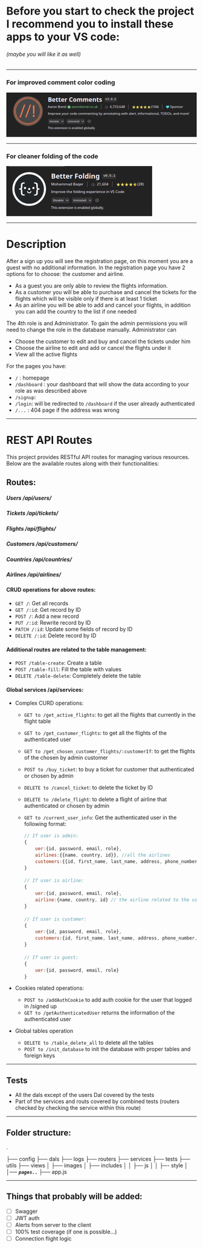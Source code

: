# Before you start to check the project I recommend you to install these apps to your VS code:
###### (maybe you will like it as well)
---
### For improved comment color coding

![better comment](./static/img/better_comment_app.png)

---

### For cleaner folding of the code

![better folding](./static/img/better_folding_app.png)

---

# Description

After a sign up you will see the registration page, on this moment you are a guest with no additional information. 
In the registration page you have 2 options for to choose: the customer and airline.
- As a guest you are only able to review the flights information. 
- As a customer you will be able to purchase and cancel the tickets for the flights which will be visible only if there is at least 1 ticket
- As an airline you will be able to add and cancel your flights, in addition you can add the country to the list if one needed

The 4th role is and Administrator. To gain the admin permissions you will need to change the role in the database manually.
Administrator can 
- Choose the customer to edit and buy and cancel the tickets under him
- Choose the airline to edit and add or cancel the flights under it
- View all the active flights

For the pages you have:
- `/` : homepage
- `/dashboard` : your dashboard that will show the data according to your role as was described above
- `/signup`:
- `/login`: will be redirected to `/dashboard` if the user already authenticated 
- `/...` : 404 page if the address was wrong
---
# REST API Routes

This project provides RESTful API routes for managing various resources. Below are the available routes along with their functionalities:

## Routes:

##### Users /api/users/
##### Tickets /api/tickets/
##### Flights /api/flights/
##### Customers /api/customers/
##### Countries /api/countries/
##### Airlines /api/airlines/

#### CRUD operations for above routes:

- `GET /`: Get all records
- `GET /:id`: Get record by ID
- `POST /`: Add a new record
- `PUT /:id`: Rewrite  record by ID
- `PATCH /:id`: Update some fields of record by ID
- `DELETE /:id`: Delete  record by ID

#### Additional routes are related to the table management:

- `POST /table-create`: Create a table
- `POST /table-fill`: Fill the table with values
- `DELETE /table-delete`: Completely delete the table

#### Global services /api/services:
- Complex CURD operations:
  - `GET to /get_active_flights`: to get all the flights that currently in the flight table
  - `GET to /get_customer_flights`: to get all the flights of the authenticated user
  - `GET to /get_chosen_customer_flights/:customerIf`: to get the flights of the chosen by admin customer
  - `POST to /buy_ticket`: to buy a ticket for customer that authenticated or chosen by admin
  - `DELETE to /cancel_ticket`: to delete the ticket by ID
  - `DELETE to /delete_flight`: to delete a flight of airline that authenticated or chosen by admin
  - `GET to /current_user_info`: Get the authenticated user in the following format:

    ```js
    // If user is admin:
    {
        uer:{id, password, email, role},
        airlines:{{name, country, id}}, //all the airlines
        customers:{{id, first_name, last_name, address, phone_number, credit_card, user_id}}// all the customers
    }

    // If user is airline:
    {
        uer:{id, password, email, role}, 
        airline:{name, country, id} // the airline related to the user 
    }

    // If user is customer:
    {
        uer:{id, password, email, role}, 
        customers:{id, first_name, last_name, address, phone_number, credit_card, user_id}// the customer related to the user
    }

    // If user is guest:
    {
        uer:{id, password, email, role}
    }
    ```

- Cookies related operations:
  - `POST to /addAuthCookie` to add auth cookie for the user that logged in /signed up
  - `GET to /getAuthenticatedUser` returns the information of the authenticated user 


- Global tables operation
   - `DELETE to /table_delete_all` to delete all the tables
   - `POST to /init_database` to init the database with proper tables and foreign keys

---
## Tests

- All the dals except of the users Dal covered by the tests
- Part of the services and routs covered by combined tests (routers checked by checking the service within this route)
---
## Folder structure:
.

├── config
├── dals
├── logs
├── routers
├── services
├── tests
├── utils
├── views
│ ├── images
│ ├── includes
│ │ ├─- js
│ │ ├─- style
│ │── ***`pages..`***
├── app.js 

---
## Things that probably will be added:

- [ ] Swagger
- [ ] JWT auth
- [ ] Alerts from server to the client
- [ ] 100% test coverage (if one is possible...)
- [ ] Connection flight logic